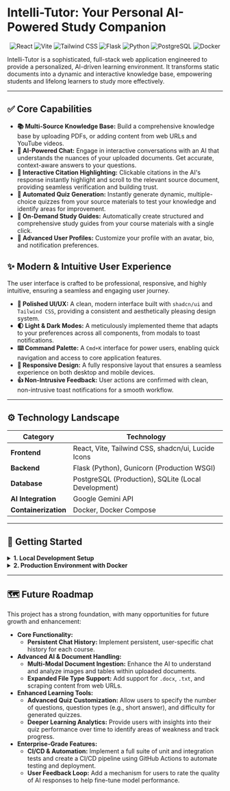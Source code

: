 # Intelli-Tutor: Your Personal AI-Powered Study Companion

<p align="center">
  <img src="https://img.shields.io/badge/React-61DAFB?style=for-the-badge&logo=react&logoColor=black" alt="React"/>
  <img src="https://img.shields.io/badge/Vite-646CFF?style=for-the-badge&logo=vite&logoColor=white" alt="Vite"/>
  <img src="https://img.shields.io/badge/Tailwind_CSS-38B2AC?style=for-the-badge&logo=tailwind-css&logoColor=white" alt="Tailwind CSS"/>
  <img src="https://img.shields.io/badge/Flask-000000?style=for-the-badge&logo=flask&logoColor=white" alt="Flask"/>
  <img src="https://img.shields.io/badge/Python-3776AB?style=for-the-badge&logo=python&logoColor=white" alt="Python"/>
  <img src="https://img.shields.io/badge/PostgreSQL-4169E1?style=for-the-badge&logo=postgresql&logoColor=white" alt="PostgreSQL"/>
  <img src="https://img.shields.io/badge/Docker-2496ED?style=for-the-badge&logo=docker&logoColor=white" alt="Docker"/>
</p>

Intelli-Tutor is a sophisticated, full-stack web application engineered to provide a personalized, AI-driven learning environment. It transforms static documents into a dynamic and interactive knowledge base, empowering students and lifelong learners to study more effectively.

---

## ✅ Core Capabilities

*   **📚 Multi-Source Knowledge Base:** Build a comprehensive knowledge base by uploading PDFs, or adding content from web URLs and YouTube videos.
*   **🧠 AI-Powered Chat:** Engage in interactive conversations with an AI that understands the nuances of your uploaded documents. Get accurate, context-aware answers to your questions.
*   **🔗 Interactive Citation Highlighting:** Clickable citations in the AI's response instantly highlight and scroll to the relevant source document, providing seamless verification and building trust.
*   **📝 Automated Quiz Generation:** Instantly generate dynamic, multiple-choice quizzes from your source materials to test your knowledge and identify areas for improvement.
*   **📖 On-Demand Study Guides:** Automatically create structured and comprehensive study guides from your course materials with a single click.
*   **👤 Advanced User Profiles:** Customize your profile with an avatar, bio, and notification preferences.

## ✨ Modern & Intuitive User Experience

The user interface is crafted to be professional, responsive, and highly intuitive, ensuring a seamless and engaging user journey.

*   **🎨 Polished UI/UX:** A clean, modern interface built with `shadcn/ui` and `Tailwind CSS`, providing a consistent and aesthetically pleasing design system.
*   **🌓 Light & Dark Modes:** A meticulously implemented theme that adapts to your preferences across all components, from modals to toast notifications.
*   **⌨️ Command Palette:** A `Cmd+K` interface for power users, enabling quick navigation and access to core application features.
*   **📱 Responsive Design:** A fully responsive layout that ensures a seamless experience on both desktop and mobile devices.
*   **👍 Non-Intrusive Feedback:** User actions are confirmed with clean, non-intrusive toast notifications for a smooth workflow.

---

## ⚙️ Technology Landscape

| Category             | Technology                                                              |
| -------------------- | ----------------------------------------------------------------------- |
| **Frontend**         | React, Vite, Tailwind CSS, shadcn/ui, Lucide Icons                      |
| **Backend**          | Flask (Python), Gunicorn (Production WSGI)                              |
| **Database**         | PostgreSQL (Production), SQLite (Local Development)                     |
| **AI Integration**   | Google Gemini API                                                       |
| **Containerization** | Docker, Docker Compose                                                  |

---

## 🚀 Getting Started

<details>
<summary><strong>1. Local Development Setup</strong></summary>

**Backend Setup:**

```bash
# 1. Clone the repository
git clone <your-repository-url>
cd intelli-tutor/backend

# 2. Create and activate a virtual environment
python3 -m venv venv
source venv/bin/activate

# 3. Install dependencies
pip install -r requirements.txt

# 4. Set up environment variables
# Create a .env file in the 'backend' directory:
touch .env

# Add your Google Gemini API key and the local frontend URL to the .env file:
echo "GEMINI_API_KEY=your_api_key_here" >> .env
echo "FRONTEND_URL=http://localhost:5173" >> .env

# 5. Apply database migrations
flask db upgrade

# 6. Run the backend server
flask run
# The backend will be running on http://127.0.0.1:5000
```

**Frontend Setup:**

```bash
# Open a new terminal window
cd intelli-tutor/frontend

# 1. Install dependencies
npm install

# 2. Run the frontend development server
npm run dev
# The frontend will be running on http://localhost:5173
```
</details>

<details>
<summary><strong>2. Production Environment with Docker</strong></summary>

This is the recommended way to run the application, as it mirrors a real-world production setup.

**Setup:**

1.  **Clone the repository** as shown above.
2.  **Create the backend `.env` file:** Navigate to `intelli-tutor/backend` and create a `.env` file.
3.  **Add your API Key:** Add `GEMINI_API_KEY=your_api_key_here` to the `.env` file. The `FRONTEND_URL` is not needed here, as it will be handled automatically by Docker's networking.

**Running the Application:**

```bash
# Navigate to the root of the project directory (intelli-tutor)
cd ..

# Build and start all services in detached mode
docker-compose up --build -d
```

The application will be available at `http://localhost:5173`.

**Useful Docker Commands:**
*   **View Logs:** `docker-compose logs -f`
*   **Stop Services:** `docker-compose down`
*   **Stop and Remove Volumes (Deletes all data):** `docker-compose down -v`
</details>

---

## 🗺️ Future Roadmap

This project has a strong foundation, with many opportunities for future growth and enhancement:

*   **Core Functionality:**
    *   **Persistent Chat History:** Implement persistent, user-specific chat history for each course.
*   **Advanced AI & Document Handling:**
    *   **Multi-Modal Document Ingestion:** Enhance the AI to understand and analyze images and tables within uploaded documents.
    *   **Expanded File Type Support:** Add support for `.docx`, `.txt`, and scraping content from web URLs.
*   **Enhanced Learning Tools:**
    *   **Advanced Quiz Customization:** Allow users to specify the number of questions, question types (e.g., short answer), and difficulty for generated quizzes.
    *   **Deeper Learning Analytics:** Provide users with insights into their quiz performance over time to identify areas of weakness and track progress.
*   **Enterprise-Grade Features:**
    *   **CI/CD & Automation:** Implement a full suite of unit and integration tests and create a CI/CD pipeline using GitHub Actions to automate testing and deployment.
    *   **User Feedback Loop:** Add a mechanism for users to rate the quality of AI responses to help fine-tune model performance.
